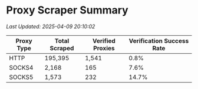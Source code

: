 # Proxy Scraper Summary

_Last Updated: 2025-04-09 20:10:02_

| Proxy Type | Total Scraped | Verified Proxies | Verification Success Rate |
|------------|--------------|------------------|--------------------------|
| HTTP | 195,395 | 1,541 | 0.8% |
| SOCKS4 | 2,168 | 165 | 7.6% |
| SOCKS5 | 1,573 | 232 | 14.7% |

